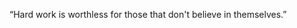 “Hard work is worthless for those that don't believe in themselves.”

<!---
Amox0/Amox0 is a ✨ special ✨ repository because its `README.md` (this file) appears on your GitHub profile.
You can click the Preview link to take a look at your changes.
--->
